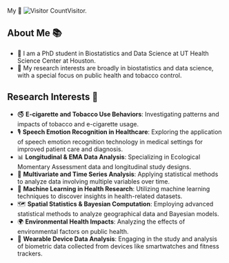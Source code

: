 

My :eyes: ![Visitor Count](https://profile-counter.glitch.me/puyangzhao/count.svg)Visitor.

## About Me 📚
- 🌱 I am a PhD student in Biostatistics and Data Science at UT Health Science Center at Houston.
- 💬 My research interests are broadly in biostatistics and data science, with a special focus on public health and tobacco control.

## Research Interests 🎯
- 🚭 **E-cigarette and Tobacco Use Behaviors**: Investigating patterns and impacts of tobacco and e-cigarette usage.
- 🎙️ **Speech Emotion Recognition in Healthcare**: Exploring the application of speech emotion recognition technology in medical settings for improved patient care and diagnosis.
- 📊 **Longitudinal & EMA Data Analysis**: Specializing in Ecological Momentary Assessment data and longitudinal study designs.
- 🧮 **Multivariate and Time Series Analysis**: Applying statistical methods to analyze data involving multiple variables over time.
- 🤖 **Machine Learning in Health Research**: Utilizing machine learning techniques to discover insights in health-related datasets.
- 🗺️ **Spatial Statistics & Bayesian Computation**: Employing advanced statistical methods to analyze geographical data and Bayesian models.
- 🌍 **Environmental Health Impacts**: Analyzing the effects of environmental factors on public health.
- 🔬 **Wearable Device Data Analysis**: Engaging in the study and analysis of biometric data collected from devices like smartwatches and fitness trackers.



